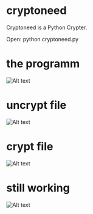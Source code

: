 # cryptoneed

Cryptoneed is a Python Crypter.

Open: python cryptoneed.py

# the programm
![Alt text](https://cloud.githubusercontent.com/assets/19607041/20647223/ddbf9100-b48e-11e6-8f28-23b94281cb0b.png "DEMO")

# uncrypt file
![Alt text](https://cloud.githubusercontent.com/assets/19607041/20647264/3a35d3c6-b490-11e6-9af1-03305ba83dca.png "DEMO")

# crypt file
![Alt text](https://cloud.githubusercontent.com/assets/19607041/20647265/3d2062ae-b490-11e6-90ee-1fc8a2d5f74e.png "DEMO")

# still working
![Alt text](https://cloud.githubusercontent.com/assets/19607041/20647266/3ef22c48-b490-11e6-8577-f4a1c011d2a0.png "DEMO")


